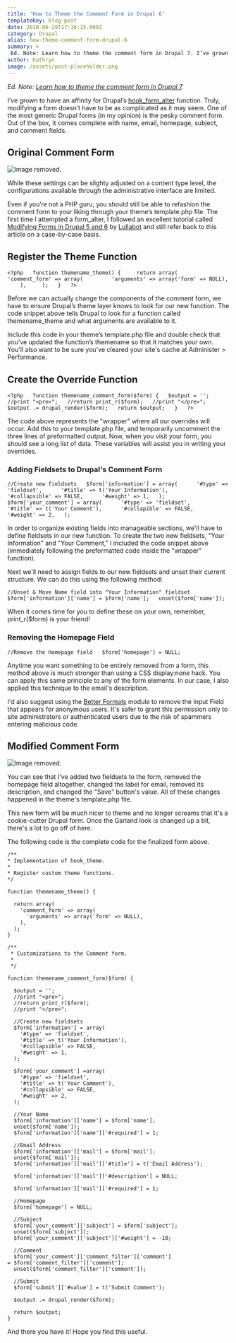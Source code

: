 ```yaml
---
title: 'How to Theme the Comment Form in Drupal 6'
templateKey: blog-post
date: 2010-06-29T17:16:15.000Z
category: Drupal
alias: how-theme-comment-form-drupal-6
summary: > 
 Ed. Note: Learn how to theme the comment form in Drupal 7. I’ve grown to have an affinity for Drupal’s hook_form_alter function. Truly, modifying a form doesn’t have to be as complicated as it may seem. One of the most generic Drupal forms (in my opinion) is the pesky comment form. Out of the box, it comes complete with name, email, homepage, subject, and comment fields.
author: Kathryn
image: /assets/post-placeholder.png
---
```


_Ed. Note: [Learn how to theme the comment form in Drupal 7](/blog/05/26/2011/how-theme-comment-form-drupal-7)._

I’ve grown to have an affinity for Drupal’s [hook\_form\_alter](https://api.drupal.org/api/function/hook_form_alter) function. Truly, modifying a form doesn’t have to be as complicated as it may seem. One of the most generic Drupal forms (in my opinion) is the pesky comment form. Out of the box, it comes complete with name, email, homepage, subject, and comment fields.

Original Comment Form
---------------------

![Image removed.](/core/misc/icons/e32700/error.svg "This image has been removed. For security reasons, only images from the local domain are allowed.")

While these settings can be slighty adjusted on a content type level, the configurations available through the administrative interface are limited.

Even if you’re not a PHP guru, you should still be able to refashion the comment form to your liking through your theme’s template.php file. The first time I attempted a form\_alter, I followed an excellent tutorial called [Modifying Forms in Drupal 5 and 6](https://www.lullabot.com/blog/article/modifying-forms-drupal-5-and-6) by [Lullabot](https://www.lullabot.com/) and still refer back to this article on a case-by-case basis.

Register the Theme Function
---------------------------

`<?php  
function themename_theme() {  
  return array(  
    'comment_form' => array(  
      'arguments' => array('form' => NULL),  
    ),  
  );  
}  
?>`

Before we can actually change the components of the comment form, we have to ensure Drupal’s theme layer knows to look for our new function. The code snippet above tells Drupal to look for a function called themename\_theme and what arguments are available to it.

Include this code in your theme’s template.php file and double check that you’ve updated the function’s themename so that it matches your own. You'll also want to be sure you've cleared your site's cache at Administer > Performance.

Create the Override Function
----------------------------

`<?php  
function themename_comment_form($form) {  
$output = '';  
//print "<pre>";  
//return print_r($form);  
//print "</pre>";  
$output .= drupal_render($form);  
return $output;  
}  
?>`

The code above represents the "wrapper" where all our overrides will occur. Add this to your template.php file, and temporarily uncomment the three lines of preformatted output. Now, when you visit your form, you should see a long list of data. These variables will assist you in writing your overrides.

### Adding Fieldsets to Drupal's Comment Form

`//Create new fieldsets  
$form['information'] = array(  
   '#type' => 'fieldset',  
   '#title' => t('Your Information'),  
   '#collapsible' => FALSE,  
   '#weight' => 1,  
);  
$form['your_comment'] = array(  
   '#type' => 'fieldset',  
   '#title' => t('Your Comment'),  
   '#collapible' => FALSE,  
   '#weight' => 2,  
);`

In order to organize existing fields into manageable sections, we'll have to define fieldsets in our new function. To create the two new fieldsets, "Your Information" and "Your Comment," I included the code snippet above (immediately following the preformatted code inside the "wrapper" function).

Next we'll need to assign fields to our new fieldsets and unset their current structure. We can do this using the following method:

`//Unset & Move Name field into "Your Information" fieldset  
$form['information']['name'] = $form['name'];  
unset($form['name']);`

When it comes time for you to define these on your own, remember, print\_r($form) is your friend!

### Removing the Homepage Field

`//Remove the Homepage field  
$form['homepage'] = NULL;`

Anytime you want something to be entirely removed from a form, this method above is much stronger than using a CSS display:none hack. You can apply this same principle to any of the form elements. In our case, I also applied this technique to the email's description.

I'd also suggest using the [Better Formats](https://www.drupal.org/project/better_formats) module to remove the Input Field that appears for anonymous users. It's safer to grant this permission only to site administrators or authenticated users due to the risk of spammers entering malicious code.

Modified Comment Form
---------------------

![Image removed.](/core/misc/icons/e32700/error.svg "This image has been removed. For security reasons, only images from the local domain are allowed.")

You can see that I've added two fieldsets to the form, removed the homepage field altogether, changed the label for email, removed its description, and changed the "Save" button's value. All of these changes happened in the theme's template.php file.

This new form will be much nicer to theme and no longer screams that it's a cookie-cutter Drupal form. Once the Garland look is changed up a bit, there's a lot to go off of here.

The following code is the complete code for the finalized form above.

    /**
    * Implementation of hook_theme.
    *
    * Register custom theme functions.
    */
    
    function themename_theme() {
    
      return array(
        'comment_form' => array(
          'arguments' => array('form' => NULL),
        ),
      );
    }
    
    /**
     * Customizations to the Comment form.
     *
     */
    
    function themename_comment_form($form) {
    
      $output = '';
      //print "<pre>";
      //return print_r($form);
      //print "</pre>";  
    
      //Create new fieldsets
      $form['information'] = array(
        '#type' => 'fieldset',
        '#title' => t('Your Information'),
        '#collapsible' => FALSE,
        '#weight' => 1,
      );
    
      $form['your_comment'] =array(
        '#type' => 'fieldset',
        '#title' => t('Your Comment'),
        '#collapsible' => FALSE,
        '#weight' => 2,
      );
    
      //Your Name
      $form['information']['name'] = $form['name'];
      unset($form['name']);
      $form['information']['name']['#required'] = 1;
    
      //Email Address
      $form['information']['mail'] = $form['mail'];
      unset($form['mail']);
      $form['information']['mail']['#title'] = t('Email Address');
    
      $form['information']['mail']['#description'] = NULL;
    
      $form['information']['mail']['#required'] = 1;
    
      //Homepage
      $form['homepage'] = NULL;
    
      //Subject
      $form['your_comment']['subject'] = $form['subject'];
      unset($form['subject']);
      $form['your_comment']['subject']['#weight'] = -10;
    
      //Comment
      $form['your_comment']['comment_filter']['comment'] = $form['comment_filter']['comment'];
      unset($form['comment_filter']['comment']);
    
      //Submit
      $form['submit']['#value'] = t('Submit Comment');
    
      $output .= drupal_render($form);
    
      return $output;
    }
    

And there you have it! Hope you find this useful.